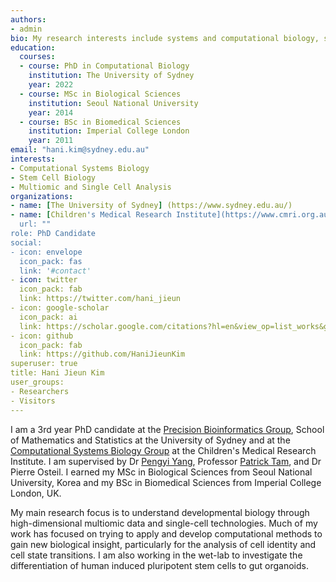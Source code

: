 ```yaml
---
authors:
- admin
bio: My research interests include systems and computational biology, stem cell biology, and multiomic and single cell analysis. 
education:
  courses:
  - course: PhD in Computational Biology
    institution: The University of Sydney
    year: 2022
  - course: MSc in Biological Sciences
    institution: Seoul National University 
    year: 2014
  - course: BSc in Biomedical Sciences
    institution: Imperial College London
    year: 2011
email: "hani.kim@sydney.edu.au"
interests:
- Computational Systems Biology
- Stem Cell Biology
- Multiomic and Single Cell Analysis
organizations:
- name: [The University of Sydney] (https://www.sydney.edu.au/)
- name: [Children's Medical Research Institute](https://www.cmri.org.au/)
  url: ""
role: PhD Candidate
social:
- icon: envelope
  icon_pack: fas
  link: '#contact'
- icon: twitter
  icon_pack: fab
  link: https://twitter.com/hani_jieun
- icon: google-scholar
  icon_pack: ai
  link: https://scholar.google.com/citations?hl=en&view_op=list_works&gmla=AJsN-F4TO7ABnOr8RJe1lrJTbnxSltb8NCVMDg2DNmCsPD1rr7g7DRaiw0Ln4yFuWfPLGCvybJeiQ4X-nGeIDyE4S4bCiGLAAXyrwnAx_ZBV3KdHLXpRvaW_GJtfTKPmXJfgBksJ-PHu&user=dVDoGfgAAAAJ
- icon: github
  icon_pack: fab
  link: https://github.com/HaniJieunKim
superuser: true
title: Hani Jieun Kim
user_groups:
- Researchers
- Visitors
---
```


I am a 3rd year PhD candidate at the [Precision Bioinformatics Group](https://www.maths.usyd.edu.au/u/SMS/bioinformatics/), School of Mathematics and Statistics at the University of Sydney and at the [Computational Systems Biology Group](https://www.cmri.org.au/Research/Research-Units/Computational-Systems-Biology) at the Children's Medical Research Institute. I am supervised by Dr [Pengyi Yang](https://pyanglab.github.io/), Professor [Patrick Tam](https://www.cmri.org.au/Research/Research-Units/Embryology), and Dr Pierre Osteil. I earned my MSc in Biological Sciences from Seoul National University, Korea and my BSc in Biomedical Sciences from Imperial College London, UK. 

My main research focus is to understand developmental biology through high-dimensional multiomic data and single-cell technologies. Much of my work has focused on trying to apply and develop computational methods to gain new biological insight, particularly for the analysis of cell identity and cell state transitions. I am also working in the wet-lab to investigate the differentiation of human induced pluripotent stem cells to gut organoids. 

